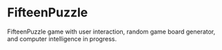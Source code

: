 # FifteenPuzzle
FifteenPuzzle game with user interaction, random game board generator, and computer intelligence in progress.
